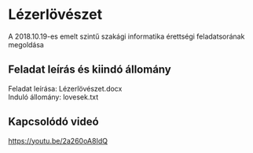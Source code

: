 # Lézerlövészet
A 2018.10.19-es emelt szintű szakági informatika érettségi feladatsorának megoldása

## Feladat leírás és kiindó állomány
Feladat leírása: Lézerlövészet.docx  
Induló állomány: lovesek.txt

## Kapcsolódó videó
https://youtu.be/2a260oA8IdQ